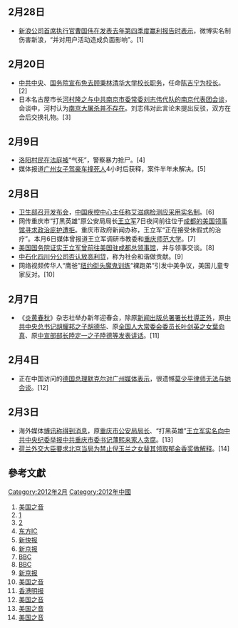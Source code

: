 <noinclude></noinclude>

## 2月28日

  - [新浪公司首席执行官](../Page/新浪.md "wikilink")[曹国伟在发表去年第四季度赢利报告时表示](https://zh.wikipedia.org/wiki/曹国伟 "wikilink")，微博实名制伤害新浪，“并对用户活动造成负面影响”。\[1\]

## 2月20日

  - [中共中央](https://zh.wikipedia.org/wiki/中共中央 "wikilink")、[国务院宣布免去](../Page/中华人民共和国国务院.md "wikilink")[顾秉林](../Page/顾秉林.md "wikilink")[清华大学校长职务](https://zh.wikipedia.org/wiki/清华大学 "wikilink")，任命[陈吉宁为校长](../Page/陈吉宁.md "wikilink")。\[2\]
  - 日本名古屋市长[河村隆之与中共南京市委常委](../Page/河村隆之.md "wikilink")[刘志伟代队的南京代表团会谈](https://zh.wikipedia.org/wiki/刘志伟事件 "wikilink")，会谈中，河村认为[南京大屠杀并不存在](https://zh.wikipedia.org/wiki/南京大屠杀 "wikilink")。刘志伟对此言论未提出反驳，双方在会后交换礼物。\[3\]

## 2月9日

  - [洛阳村民在法庭被](https://zh.wikipedia.org/wiki/洛阳 "wikilink")“气死”，警察暴力抢尸。\[4\]
  - 媒体报道[广州女子驾豪车撞死人](https://zh.wikipedia.org/wiki/广州 "wikilink")4小时后获释，案件半年未解决。\[5\]

## 2月8日

  - [卫生部召开发布会](../Page/中华人民共和国卫生部.md "wikilink")，[中国疾控中心主任称](https://zh.wikipedia.org/wiki/中国疾控中心 "wikilink")[艾滋病检测应采用实名制](https://zh.wikipedia.org/wiki/艾滋病 "wikilink")。\[6\]
  - 网传重庆市“打黑英雄”原公安局局长[王立军](../Page/王立军.md "wikilink")7日夜间前往位于[成都的](https://zh.wikipedia.org/wiki/成都 "wikilink")[美国](../Page/美国.md "wikilink")[领事馆寻求](../Page/领事馆.md "wikilink")[政治庇护遭拒](https://zh.wikipedia.org/wiki/政治庇护 "wikilink")。重庆市政府新闻办称，王立军“正在接受休假式的治疗”。本月6日媒体曾报道王立军调研市教委和[重庆师范大学](../Page/重庆师范大学.md "wikilink")。\[7\]
  - [美国国务院证实](../Page/美国国务院.md "wikilink")[王立军曾前往](../Page/王立军.md "wikilink")[美国驻成都总领事馆](../Page/美国驻成都总领事馆.md "wikilink")，并与领事交谈。\[8\]
  - [中石化](https://zh.wikipedia.org/wiki/中石化 "wikilink")[四川分公司否认放](https://zh.wikipedia.org/wiki/四川 "wikilink")[高利贷](https://zh.wikipedia.org/wiki/高利贷 "wikilink")，称为社会和谐做贡献。\[9\]
  - 网络视频传华人“鹰爸”[纽约街头魔鬼训练](../Page/纽约.md "wikilink")“裸跑弟”引发中美争议，美国儿童专家反对。\[10\]

## 2月7日

  - 《[炎黄春秋](../Page/炎黄春秋.md "wikilink")》杂志社举办新年迎春会，除原[新闻出版总署署长](https://zh.wikipedia.org/wiki/新闻出版总署署长 "wikilink")[杜導正外](https://zh.wikipedia.org/wiki/杜導正 "wikilink")，原[中共中央总书记](https://zh.wikipedia.org/wiki/中共中央总书记 "wikilink")[胡耀邦之子](../Page/胡耀邦.md "wikilink")[胡德华](../Page/胡德华.md "wikilink")、原[全国人大常委会委员长](https://zh.wikipedia.org/wiki/全国人大常委会委员长 "wikilink")[叶剑英之女](../Page/叶剑英.md "wikilink")[葉向真](https://zh.wikipedia.org/wiki/葉向真 "wikilink")、原[中宣部部长](https://zh.wikipedia.org/wiki/中宣部 "wikilink")[陸定一之子](https://zh.wikipedia.org/wiki/陸定一 "wikilink")[陸德等发表讲话](https://zh.wikipedia.org/wiki/陸德 "wikilink")。\[11\]

## 2月4日

  - 正在中国访问的[德国总理](../Page/德国总理.md "wikilink")[默克尔对](https://zh.wikipedia.org/wiki/默克尔 "wikilink")[广州媒体表示](https://zh.wikipedia.org/wiki/广州 "wikilink")，很遗憾[莫少平律师无法与她会谈](../Page/莫少平.md "wikilink")。\[12\]

## 2月3日

  - 海外媒体[博讯称得到消息](../Page/博讯.md "wikilink")，原[重庆市公安局局长](../Page/重庆市.md "wikilink")、“打黑英雄”[王立军实名向](../Page/王立军.md "wikilink")[中共中央纪委举报](https://zh.wikipedia.org/wiki/中共中央纪委 "wikilink")[中共重庆市委书记](https://zh.wikipedia.org/wiki/中共重庆市委 "wikilink")[薄熙来家人贪腐](../Page/薄熙来.md "wikilink")。\[13\]
  - [荷兰外交大臣要求北京当局为禁止](../Page/荷兰.md "wikilink")[倪玉兰之女替其领取](../Page/倪玉兰.md "wikilink")[郁金香奖做解释](https://zh.wikipedia.org/wiki/郁金香奖 "wikilink")。\[14\]

## 參考文獻

<noinclude> </noinclude>

[Category:2012年2月](https://zh.wikipedia.org/wiki/Category:2012年2月 "wikilink")
[Category:2012年中國](https://zh.wikipedia.org/wiki/Category:2012年中國 "wikilink")

1.  [美国之音](http://www.voanews.com/chinese/news/20120228-sina-weibo-140701313.html)
2.  [1](http://news.163.com/12/0220/16/7QNHB47800014JB5.html)
3.  [2](http://news.qq.com/a/20120221/000565.htm)
4.  [东方IC](http://news.163.com/photoview/00AP0001/20924.html)
5.  [新快报](http://news.qq.com/a/20120209/000032.htm)
6.  [新京报](http://news.qq.com/a/20120209/000082.htm)
7.  [BBC](http://www.bbc.co.uk/zhongwen/simp/chinese_news/2012/02/120208_china_chongqing_mayor.shtml)
8.  [BBC](http://www.bbc.co.uk/news/world-asia-china-16940146)
9.  [新京报](http://news.qq.com/a/20120209/000079.htm)
10. [美国之音](http://www.voanews.com/chinese/news/20120208-Video-of-Chinese-boy-crying-in-snow-sparks-uproar-138962354.html)
11. [香港明报](https://web.archive.org/web/20120213034058/http://hk.news.yahoo.com/%E6%82%B2%E5%A3%AF%E6%98%A5%E8%8C%97-%E8%83%A1%E8%80%80%E9%82%A6%E5%AD%90%E7%B1%B2%E8%AD%B7-%E7%82%8E%E9%BB%83%E6%98%A5%E7%A7%8B-224313927.html)
12. [美国之音](http://www.voanews.com/chinese/news/20120204-CHINA-GERMANY-HUMAN-RIGHTS.html)
13. [美国之音](http://www.voanews.com/chinese/news/20120203-Party-Power-Reshuffle-138632779.html)
14. [美国之音](http://www.voanews.com/chinese/news/20120131-ni-yulan-138391239.html)